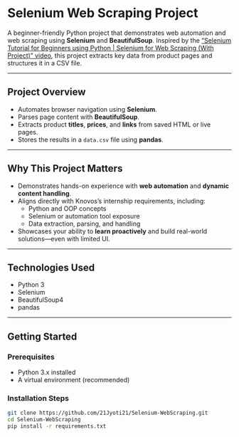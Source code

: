 # Selenium Web Scraping Project

A beginner-friendly Python project that demonstrates web automation and web scraping using **Selenium** and **BeautifulSoup**. Inspired by the [“Selenium Tutorial for Beginners using Python | Selenium for Web Scraping (With Project)” video](https://www.youtube.com/watch?v=XI5_nsClCYI), this project extracts key data from product pages and structures it in a CSV file.

---

##  Project Overview

- Automates browser navigation using **Selenium**.
- Parses page content with **BeautifulSoup**.
- Extracts product **titles**, **prices**, and **links** from saved HTML or live pages.
- Stores the results in a `data.csv` file using **pandas**.

---

##  Why This Project Matters

- Demonstrates hands-on experience with **web automation** and **dynamic content handling**.
- Aligns directly with Knovos’s internship requirements, including:
  - Python and OOP concepts
  - Selenium or automation tool exposure
  - Data extraction, parsing, and handling
- Showcases your ability to **learn proactively** and build real-world solutions—even with limited UI.

---

##  Technologies Used

- Python 3
- Selenium
- BeautifulSoup4
- pandas

---

##  Getting Started

### Prerequisites
- Python 3.x installed
- A virtual environment (recommended)

### Installation Steps
```bash
git clone https://github.com/21Jyoti21/Selenium-WebScraping.git
cd Selenium-WebScraping
pip install -r requirements.txt

